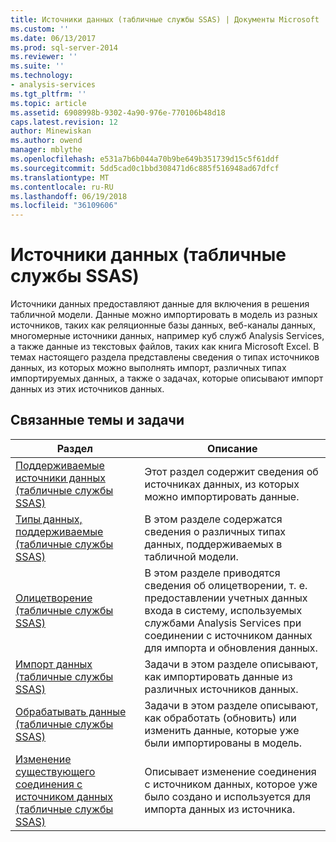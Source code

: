 ```yaml
---
title: Источники данных (табличные службы SSAS) | Документы Microsoft
ms.custom: ''
ms.date: 06/13/2017
ms.prod: sql-server-2014
ms.reviewer: ''
ms.suite: ''
ms.technology:
- analysis-services
ms.tgt_pltfrm: ''
ms.topic: article
ms.assetid: 6908998b-9302-4a90-976e-770106b48d18
caps.latest.revision: 12
author: Minewiskan
ms.author: owend
manager: mblythe
ms.openlocfilehash: e531a7b6b044a70b9be649b351739d15c5f61ddf
ms.sourcegitcommit: 5dd5cad0c1bbd308471d6c885f516948ad67dfcf
ms.translationtype: MT
ms.contentlocale: ru-RU
ms.lasthandoff: 06/19/2018
ms.locfileid: "36109606"
---
```

# <a name="data-sources-ssas-tabular"></a>Источники данных (табличные службы SSAS)
  Источники данных предоставляют данные для включения в решения табличной модели. Данные можно импортировать в модель из разных источников, таких как реляционные базы данных, веб-каналы данных, многомерные источники данных, например куб служб Analysis Services, а также данные из текстовых файлов, таких как книга Microsoft Excel. В темах настоящего раздела представлены сведения о типах источников данных, из которых можно выполнять импорт, различных типах импортируемых данных, а также о задачах, которые описывают импорт данных из этих источников данных.  
  
## <a name="related-topics-and-tasks"></a>Связанные темы и задачи  
  
|Раздел|Описание|  
|-----------|-----------------|  
|[Поддерживаемые источники данных &#40;табличные службы SSAS&#41;](tabular-models/data-sources-supported-ssas-tabular.md)|Этот раздел содержит сведения об источниках данных, из которых можно импортировать данные.|  
|[Типы данных, поддерживаемые &#40;табличные службы SSAS&#41;](tabular-models/data-types-supported-ssas-tabular.md)|В этом разделе содержатся сведения о различных типах данных, поддерживаемых в табличной модели.|  
|[Олицетворение &#40;табличные службы SSAS&#41;](tabular-models/impersonation-ssas-tabular.md)|В этом разделе приводятся сведения об олицетворении, т. е. предоставлении учетных данных входа в систему, используемых службами Analysis Services при соединении с источником данных для импорта и обновления данных.|  
|[Импорт данных &#40;табличные службы SSAS&#41;](import-data-ssas-tabular.md)|Задачи в этом разделе описывают, как импортировать данные из различных источников данных.|  
|[Обрабатывать данные &#40;табличные службы SSAS&#41;](process-data-ssas-tabular.md)|Задачи в этом разделе описывают, как обработать (обновить) или изменить данные, которые уже были импортированы в модель.|  
|[Изменение существующего соединения с источником данных &#40;табличные службы SSAS&#41;](edit-an-existing-data-source-connection-ssas-tabular.md)|Описывает изменение соединения с источником данных, которое уже было создано и используется для импорта данных из источника.|  
  
  